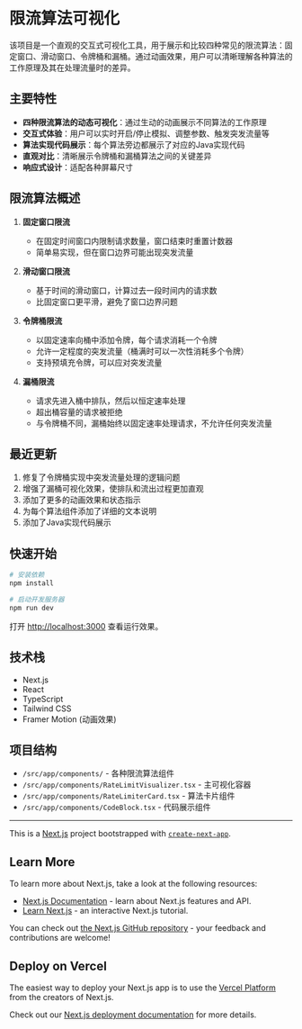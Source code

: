 # 限流算法可视化

该项目是一个直观的交互式可视化工具，用于展示和比较四种常见的限流算法：固定窗口、滑动窗口、令牌桶和漏桶。通过动画效果，用户可以清晰理解各种算法的工作原理及其在处理流量时的差异。

## 主要特性

- **四种限流算法的动态可视化**：通过生动的动画展示不同算法的工作原理
- **交互式体验**：用户可以实时开启/停止模拟、调整参数、触发突发流量等
- **算法实现代码展示**：每个算法旁边都展示了对应的Java实现代码
- **直观对比**：清晰展示令牌桶和漏桶算法之间的关键差异
- **响应式设计**：适配各种屏幕尺寸

## 限流算法概述

1. **固定窗口限流**
   - 在固定时间窗口内限制请求数量，窗口结束时重置计数器
   - 简单易实现，但在窗口边界可能出现突发流量

2. **滑动窗口限流**
   - 基于时间的滑动窗口，计算过去一段时间内的请求数
   - 比固定窗口更平滑，避免了窗口边界问题

3. **令牌桶限流**
   - 以固定速率向桶中添加令牌，每个请求消耗一个令牌
   - 允许一定程度的突发流量（桶满时可以一次性消耗多个令牌）
   - 支持预填充令牌，可以应对突发流量

4. **漏桶限流**
   - 请求先进入桶中排队，然后以恒定速率处理
   - 超出桶容量的请求被拒绝
   - 与令牌桶不同，漏桶始终以固定速率处理请求，不允许任何突发流量

## 最近更新

1. 修复了令牌桶实现中突发流量处理的逻辑问题
2. 增强了漏桶可视化效果，使排队和流出过程更加直观
3. 添加了更多的动画效果和状态指示
4. 为每个算法组件添加了详细的文本说明
5. 添加了Java实现代码展示

## 快速开始

```bash
# 安装依赖
npm install

# 启动开发服务器
npm run dev
```

打开 [http://localhost:3000](http://localhost:3000) 查看运行效果。

## 技术栈

- Next.js
- React
- TypeScript
- Tailwind CSS
- Framer Motion (动画效果)

## 项目结构

- `/src/app/components/` - 各种限流算法组件
- `/src/app/components/RateLimitVisualizer.tsx` - 主可视化容器
- `/src/app/components/RateLimiterCard.tsx` - 算法卡片组件
- `/src/app/components/CodeBlock.tsx` - 代码展示组件

---

This is a [Next.js](https://nextjs.org) project bootstrapped with [`create-next-app`](https://nextjs.org/docs/app/api-reference/cli/create-next-app).

## Learn More

To learn more about Next.js, take a look at the following resources:

- [Next.js Documentation](https://nextjs.org/docs) - learn about Next.js features and API.
- [Learn Next.js](https://nextjs.org/learn) - an interactive Next.js tutorial.

You can check out [the Next.js GitHub repository](https://github.com/vercel/next.js) - your feedback and contributions are welcome!

## Deploy on Vercel

The easiest way to deploy your Next.js app is to use the [Vercel Platform](https://vercel.com/new?utm_medium=default-template&filter=next.js&utm_source=create-next-app&utm_campaign=create-next-app-readme) from the creators of Next.js.

Check out our [Next.js deployment documentation](https://nextjs.org/docs/app/building-your-application/deploying) for more details.
